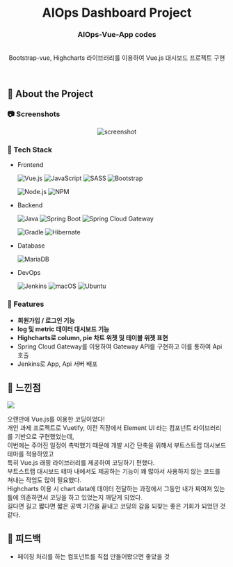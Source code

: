 <div align="center">

  <h1>AIOps Dashboard Project</h1>
  
  <p>
    <h3>
      AIOps-Vue-App codes
    </h3>
    <br/>
    <span>
      Bootstrap-vue, Highcharts 라이브러리를 이용하여 Vue.js 대시보드 프로젝트 구현
    </span>
  </p>
</div>

<br />

<!-- About the Project -->
## :star2: About the Project


<!-- Screenshots -->
### :camera: Screenshots

<div align="center"> 
  <img src="https://placehold.co/600x400?text=Your+Screenshot+here" alt="screenshot" />
</div>


<!-- TechStack -->
### :space_invader: Tech Stack

- Frontend

  ![Vue.js](https://img.shields.io/badge/Vue.js-4FC08D.svg?style=flat-square&logo=vuedotjs&logoColor=white)
  ![JavaScript](https://img.shields.io/badge/Javascript-F7DF1E.svg?style=flat-square&logo=javascript&logoColor=black)
  ![SASS](https://img.shields.io/badge/SASS-hotpink.svg?style=flat-square&logo=SASS&logoColor=white)
  ![Bootstrap](https://img.shields.io/badge/Bootstrap-7952B3?style=flat-square&logo=bootstrap&logoColor=white)
  
  ![Node.js](https://img.shields.io/badge/Node.js-339933?style=flat-square&logo=Node.js&logoColor=white)
  ![NPM](https://img.shields.io/badge/NPM-CB3837.svg?style=flat-square&logo=npm&logoColor=white)
  
- Backend

  ![Java](https://img.shields.io/badge/Java-%23ED8B00.svg?style=flat-square&logo=java&logoColor=white)
  ![Spring Boot](https://img.shields.io/badge/Spring%20Boot-%236DB33F.svg?style=flat-square&logo=springboot&logoColor=white)
  ![Spring Cloud Gateway](https://img.shields.io/badge/Spring%20Cloud%20Gateway-%236DB33F.svg?style=flat-square&logo=spring&logoColor=white)
  
  ![Gradle](https://img.shields.io/badge/Gradle-02303A.svg?style=flat-square&logo=gradle&logoColor=white)
  ![Hibernate](https://img.shields.io/badge/Hibernate-59666C.svg?style=flat-square&logo=hibernate&logoColor=white)

- Database

  ![MariaDB](https://img.shields.io/badge/MariaDB-003545.svg?style=flat-square&logo=mariadb&logoColor=white)

- DevOps

  ![Jenkins](https://img.shields.io/badge/Jenkins-D24939?style=flat-square&logo=jenkins&logoColor=white)
  ![macOS](https://img.shields.io/badge/mac%20OS-000000?style=flat-square&logo=macos&logoColor=white)
  ![Ubuntu](https://img.shields.io/badge/Ubuntu-E95420?style=flat-square&logo=ubuntu&logoColor=white)

<!-- Features -->
### :dart: Features

- **회원가입 / 로그인 기능**
- **log 및 metric 데이터 대시보드 기능**
- **Highcharts로 column, pie 차트 위젯 및 테이블 위젯 표현**
- Spring Cloud Gateway를 이용하여 Gateway API를 구현하고 이를 통하여 Api 호출
- Jenkins로 App, Api 서버 배포

<!-- Contributing -->
## :wave: 느낀점

<a href="https://github.com/Louis3797/awesome-readme-template/graphs/contributors">
  <img src="https://contrib.rocks/image?repo=Louis3797/awesome-readme-template" />
</a>

오랜만에 Vue.js를 이용한 코딩이었다!  
개인 과제 프로젝트로 Vuetify, 이전 직장에서 Element UI 라는 컴포넌트 라이브러리를 기반으로 구현했었는데,  
이번에는 주어진 일정이 촉박했기 때문에 개발 시간 단축을 위해서 부트스트랩 대시보드 테마를 적용하였고  
특히 Vue.js 래핑 라이브러리를 제공하여 코딩하기 편했다.  
부트스트랩 대시보드 테마 내에서도 제공하는 기능이 꽤 많아서 사용하지 않는 코드를 쳐내는 작업도 많이 필요했다.  
Highcharts 이용 시 chart data에 데이터 전달하는 과정에서 그동안 내가 짜여져 있는 틀에 의존하면서 코딩을 하고 있었는지 깨닫게 되었다.  
길다면 길고 짧다면 짧은 공백 기간을 끝내고 코딩의 감을 되찾는 좋은 기회가 되었던 것 같다.

## :scroll: 피드백

- 페이징 처리를 하는 컴포넌트를 직접 만들어봤으면 좋았을 것
